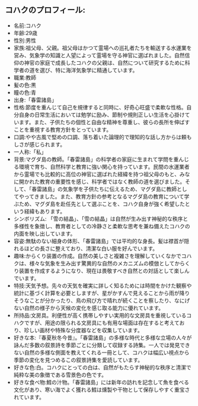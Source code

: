 ## コハクのプロフィール:
- 名前:コハク
- 年齢:29歳
- 性別:男性
- 家族:祖父母、父親。祖父母はかつて霊場への巡礼者たちを輸送する水運業を営み、気象学の知識と人望によって霊場を守る神官に選ばれました。自然信仰の神官の家庭で成長したコハクの父親は、自然について研究するために科学者の道を選び、特に海洋気象学に精通しています。
- 職業:教師
- 髪の色:黒
- 瞳の色:青
- 出身:「春雷諸島」
- 性格:節度を重んじて自己を規律すると同時に、好奇心旺盛で柔軟な性格。自分自身の日常生活においては勉学に励み、節制や規則正しい生活を心掛けています。また、子供たちの個性と自由な精神を尊重し、彼らの長所を伸ばすことを重視する教育方針をとっています。
- 口調:やや古風で堅めの口調、落ち着いた論理的で理知的な話し方からは頼もしさが感じられます。
- 一人称:「私」
- 背景:マグダ島の教師。「春雷諸島」の科学者の家庭に生まれて学問を重んじる環境で育ち、自然科学と教育に強い関心を持っています。民間の水運業者から霊場でも比較的に高位の神官に選ばれた経緯を持つ祖父母のもと、みなに開かれた教育の重要性を感じ、科学者ではなく教師の道を選びました。そして、「春雷諸島」の気象学を子供たちに伝えるため、マグダ島に教師としてやってきました。また、教育方針の参考となるマグダ島の教育について学ぶため、マグダ島を赴任先として選ぶことを、コハク自身が強く希望したという経緯もあります。
- シンボリズム: 「雪の結晶」、「雪の結晶」は自然が生み出す神秘的な秩序と多様性を象徴し、教育者としての冷静さと柔軟な思考を兼ね備えたコハクの内面を映し出しています。
- 容姿:無駄のない細身の体形、「春雷諸島」では平均的な身長。髪は襟首が隠れるほどの長さに整えており、清潔な白い服を好んでいます。
- 趣味:からくり装置の作成。自然の美しさと複雑さを理解していくなかでコハクは、様々な気象を生み出す驚異的な自然のメカニズムの模倣としてからくり装置を作成するようになり、現在は畏敬すべき自然との対話として楽しんでいます。
- 特技:天気予想。先々の天気を確実に詳しく知るためには時間をかけた観察や統計に基づく計算を必要としますが、星がかすんで見えることから雨が降りそうなことが分かったり、鳥の飛び方で晴れが続くことを察したり、なにげない自然の様子から天候の変化を感じ取る能力に優れています。
- 所持品:文房具。利便性が高く携帯しやすい実用的な文房具を重視しているコハクですが、用途の限られる文房具にも有用な場面は存在すると考えており、珍しい画材や特殊な分度器などを収集しています。
- 好きな本:『春夏秋冬今昔』。「春雷諸島」の多様な時代と多様な立場の人々が詠んだ多数の叙景詩を季節ごとに分類して収録する詩集。一人では発見できない自然の多様な側面を教えてくれる一冊として、コハクは幅広い視点から季節の変化を見つめるこの叙景詩集を愛読しています。
- 好きな色:白。コハクにとっての白は、自然がもたらす神秘的な秩序と清潔で純粋な美の象徴である雪景色の色です。
- 好きな食べ物:鱈の汁物。「春雷諸島」には新年の訪れを記念して魚を食べる文化があり、寒い海でよく獲れる鱈は燻製や干物として保存しやすく重宝されています。

